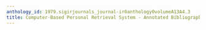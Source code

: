 ```yaml
---
anthology_id: 1979.sigirjournals_journal-ir0anthology0volumeA13A4.3
title: Computer-Based Personal Retrieval System - Annotated Bibliography
---
```

